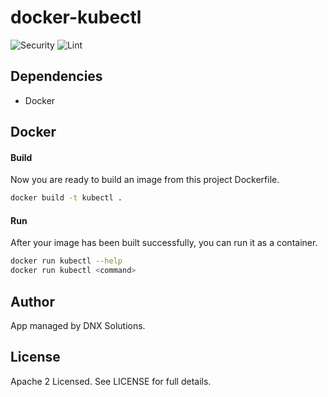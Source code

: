 # docker-kubectl

![Security](https://github.com/DNXLabs/docker-kubectl/workflows/Security/badge.svg)
![Lint](https://github.com/DNXLabs/docker-kubectl/workflows/Lint/badge.svg)

## Dependencies
- Docker

## Docker

#### Build
Now you are ready to build an image from this project Dockerfile.
```bash
docker build -t kubectl .
```

#### Run

After your image has been built successfully, you can run it as a container.

```bash
docker run kubectl --help
docker run kubectl <command>
```

## Author
App managed by DNX Solutions.

## License
Apache 2 Licensed. See LICENSE for full details.